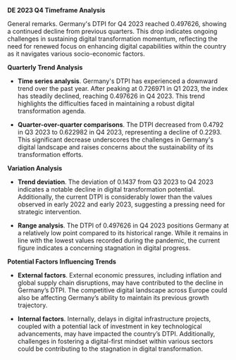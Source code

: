

**DE 2023 Q4 Timeframe Analysis**

General remarks. Germany's DTPI for Q4 2023 reached 0.497626, showing a continued decline from previous quarters. This drop indicates ongoing challenges in sustaining digital transformation momentum, reflecting the need for renewed focus on enhancing digital capabilities within the country as it navigates various socio-economic factors.

**Quarterly Trend Analysis**

- **Time series analysis**. Germany's DTPI has experienced a downward trend over the past year. After peaking at 0.726971 in Q1 2023, the index has steadily declined, reaching 0.497626 in Q4 2023. This trend highlights the difficulties faced in maintaining a robust digital transformation agenda.

- **Quarter-over-quarter comparisons**. The DTPI decreased from 0.4792 in Q3 2023 to 0.622982 in Q4 2023, representing a decline of 0.2293. This significant decrease underscores the challenges in Germany's digital landscape and raises concerns about the sustainability of its transformation efforts.

**Variation Analysis**

- **Trend deviation**. The deviation of 0.1437 from Q3 2023 to Q4 2023 indicates a notable decline in digital transformation potential. Additionally, the current DTPI is considerably lower than the values observed in early 2022 and early 2023, suggesting a pressing need for strategic intervention.

- **Range analysis**. The DTPI of 0.497626 in Q4 2023 positions Germany at a relatively low point compared to its historical range. While it remains in line with the lowest values recorded during the pandemic, the current figure indicates a concerning stagnation in digital progress.

**Potential Factors Influencing Trends**

- **External factors**. External economic pressures, including inflation and global supply chain disruptions, may have contributed to the decline in Germany’s DTPI. The competitive digital landscape across Europe could also be affecting Germany’s ability to maintain its previous growth trajectory.

- **Internal factors**. Internally, delays in digital infrastructure projects, coupled with a potential lack of investment in key technological advancements, may have impacted the country’s DTPI. Additionally, challenges in fostering a digital-first mindset within various sectors could be contributing to the stagnation in digital transformation.
